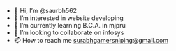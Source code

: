 - 👋 Hi, I’m @saurbh562
- 👀 I’m interested in website developing
- 🌱 I’m currently learning B.C.A. in mjpru
- 💞️ I’m looking to collaborate on infosys
- 📫 How to reach me surabhgamersniping@gmail.com

<!---
saurbh562/saurbh562 is a ✨ special ✨ repository because its `README.md` (this file) appears on your GitHub profile.
You can click the Preview link to take a look at your changes.
--->
